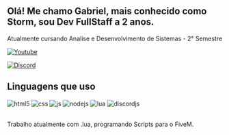 ## Olá! Me chamo Gabriel, mais conhecido como Storm, sou Dev FullStaff a 2 anos.
Atualmente cursando Analise e Desenvolvimento de Sistemas - 2° Semestre

[![Youtube](https://img.shields.io/badge/YouTube-FF0000?style=for-the-badge&logo=youtube&logoColor=white)](https://www.youtube.com/@storm1202)
<!-- [![Instagram](https://img.shields.io/badge/Instagram-E4405F?style=for-the-badge&logo=instagram&logoColor=white)](https://instagram.com/volpini015) -->
[![Discord](https://img.shields.io/badge/Discord-7289DA?style=for-the-badge&logo=discord&logoColor=white)](https://discord.com/invite/vGEBB4Ee9d)

## Linguagens que uso

<div style="display: inline_block">
  <img align="center" alt="html5" src="https://img.shields.io/badge/HTML5-E34F26?style=for-the-badge&logo=html5&logoColor=white" />
  <img align="center" alt="css" src="https://img.shields.io/badge/CSS3-1572B6?style=for-the-badge&logo=css3&logoColor=white" />
  <img align="center" alt="js" src="https://img.shields.io/badge/JavaScript-F7DF1E?style=for-the-badge&logo=javascript&logoColor=black" />
  <img align="center" alt="nodejs" src="https://img.shields.io/badge/Node.js-43853D?style=for-the-badge&logo=node.js&logoColor=white" />
  <img align="center" alt="lua" src="https://img.shields.io/badge/Lua-2C2D72?style=for-the-badge&logo=lua&logoColor=whit" />
  <img align="center" alt="discordjs" src="https://img.shields.io/badge/Discord-7289DA?style=for-the-badge&logo=discord&logoColor=white&logoColor=white" />
</div><br/>

Trabalho atualmente com .lua, programando Scripts para o FiveM.
